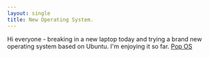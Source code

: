 ```yaml
---
layout: single
title: New Operating System.
---
```

Hi everyone - breaking in a new laptop today and trying a brand new operating system based on Ubuntu. I'm enjoying it so far. [Pop OS](https://pop.system76.com/)
